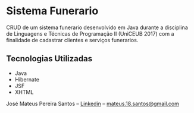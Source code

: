 # Sistema Funerario
CRUD de um sistema funerario desenvolvido em Java durante a disciplina de Linguagens e Técnicas de Programação II (UniCEUB 2017) com a finalidade de cadastrar clientes e serviços funerarios.

## Tecnologias Utilizadas
* Java
* Hibernate
* JSF
* XHTML

José Mateus Pereira Santos – [Linkedin](https://www.linkedin.com//in/josé-mateus-937560106/) – mateus.18.santos@gmail.com

